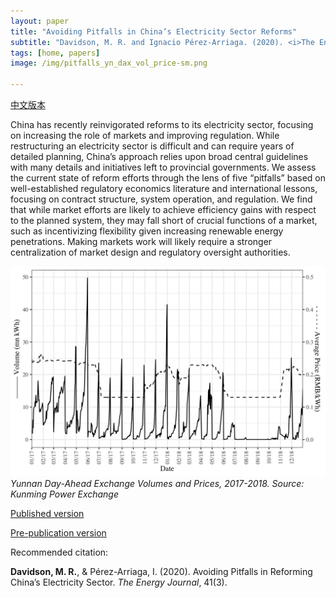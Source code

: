 ```yaml
---
layout: paper
title: "Avoiding Pitfalls in China’s Electricity Sector Reforms"
subtitle: "Davidson, M. R. and Ignacio Pérez-Arriaga. (2020). <i>The Energy Journal</i>."
tags: [home, papers]
image: /img/pitfalls_yn_dax_vol_price-sm.png

---
```

[中文版本](/2019-12-16-avoiding-pitfalls-china-electricity-reforms-cn/)

China has recently reinvigorated reforms to its electricity sector, focusing on increasing the role of markets and improving regulation. While restructuring an electricity sector is difficult and can require years of detailed planning, China’s approach relies upon broad central guidelines with many details and initiatives left to provincial governments. We assess the current state of reform efforts through the lens of five “pitfalls” based on well-established regulatory economics literature and international lessons, focusing on contract structure, system operation, and regulation. We find that while market efforts are likely to achieve efficiency gains with respect to the planned system, they may fall short of crucial functions of a market, such as incentivizing flexibility given increasing renewable energy penetrations. Making markets work will likely require a stronger centralization of market design and regulatory oversight authorities.

![Yunnan Day-Ahead Exchange Volumes and Prices, 2017-2018](/img/pitfalls_yn_dax_vol_price.png) _Yunnan Day-Ahead Exchange Volumes and Prices, 2017-2018. Source: Kunming Power Exchange_

[Published version](https://doi.org/10.5547/01956574.41.3.mdav)

[Pre-publication version](https://escholarship.org/uc/item/5cx330qg)

Recommended citation:

**Davidson, M. R.**, & Pérez-Arriaga, I. (2020). Avoiding Pitfalls in Reforming China’s Electricity Sector. _The Energy Journal_, 41(3).


